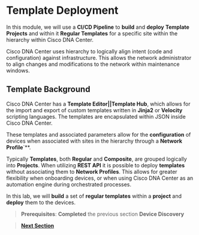 # Template Deployment

In this module, we will use a **CI/CD Pipeline** to **build** and **deploy** **Template Projects** and within it **Regular Templates** for a specific site within the hierarchy within Cisco DNA Center. 

Cisco DNA Center uses hierarchy to logically align intent (code and configuration) against infrastructure. This allows the network administrator to align changes and modifications to the network within maintenance windows.

## Template Background

Cisco DNA Center has a **Template Editor||Template Hub**, which allows for the import and export of custom templates written in **Jinja2** or **Velocity** scripting languages. The templates are encapsulated within JSON inside Cisco DNA Center.

These templates and associated parameters allow for the **configuration** of devices when associated with sites in the hierarchy through a **Network Profile**`**. 

Typically **Templates**, both **Regular** and **Composite**, are grouped logically into **Projects**. When utilizing **REST API** it is possible to deploy **templates** without associating them to **Network Profiles**. This allows for greater flexibility when onboarding devices, or when using Cisco DNA Center as an automation engine during orchestrated processes.

In this lab, we will **build** a set of **regular templates** within a **project** and **deploy** them to the devices. 

> **Prerequisites**: **Completed** the previous section **Device Discovery**

> [**Next Section**](./02-preparation.md)
